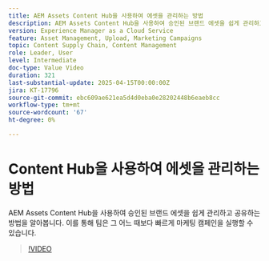 ```yaml
---
title: AEM Assets Content Hub을 사용하여 에셋을 관리하는 방법
description: AEM Assets Content Hub을 사용하여 승인된 브랜드 에셋을 쉽게 관리하고 공유하는 방법을 알아보고, 이를 통해 팀이 그 어느 때보다 빠르게 마케팅 캠페인을 실행할 수 있습니다.
version: Experience Manager as a Cloud Service
feature: Asset Management, Upload, Marketing Campaigns
topic: Content Supply Chain, Content Management
role: Leader, User
level: Intermediate
doc-type: Value Video
duration: 321
last-substantial-update: 2025-04-15T00:00:00Z
jira: KT-17796
source-git-commit: ebc609ae621ea5d4d0eba0e28202448b6eaeb8cc
workflow-type: tm+mt
source-wordcount: '67'
ht-degree: 0%

---
```



# Content Hub을 사용하여 에셋을 관리하는 방법

AEM Assets Content Hub을 사용하여 승인된 브랜드 에셋을 쉽게 관리하고 공유하는 방법을 알아봅니다. 이를 통해 팀은 그 어느 때보다 빠르게 마케팅 캠페인을 실행할 수 있습니다.

>[!VIDEO](https://video.tv.adobe.com/v/3457638/?learn=on&enablevpops)
